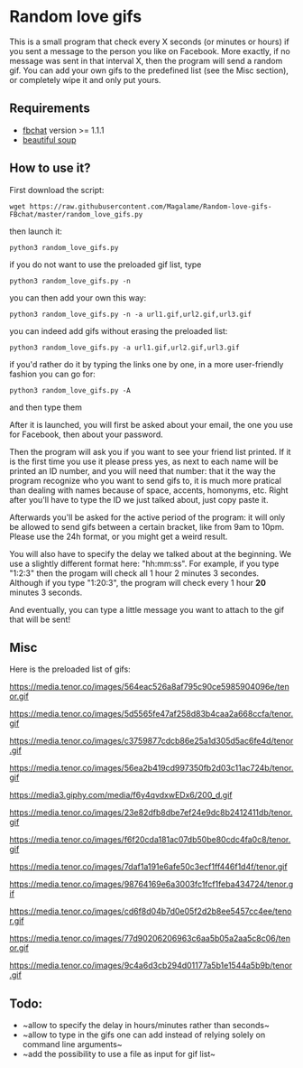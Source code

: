 # Random love gifs

This is a small program that check every X seconds (or minutes or hours) if you sent a message to the person you like on Facebook. 
More exactly, if no message was sent in that interval X, then the program will send a random gif. 
You can add your own gifs to the predefined list (see the Misc section), or completely wipe it and only put yours.

## Requirements

* [fbchat](https://fbchat.readthedocs.io/en/master/install.html) version >= 1.1.1
* [beautiful soup](https://www.crummy.com/software/BeautifulSoup/bs4/doc/#installing-beautiful-soup)

## How to use it?

First download the script:

`wget https://raw.githubusercontent.com/Magalame/Random-love-gifs-FBchat/master/random_love_gifs.py`

then launch it:

`python3 random_love_gifs.py`

if you do not want to use the preloaded gif list, type

`python3 random_love_gifs.py -n`

you can then add your own this way:

`python3 random_love_gifs.py -n -a url1.gif,url2.gif,url3.gif`

you can indeed add gifs without erasing the preloaded list:

`python3 random_love_gifs.py -a url1.gif,url2.gif,url3.gif`

if you'd rather do it by typing the links one by one, in a more user-friendly fashion you can go for:

`python3 random_love_gifs.py -A`

and then type them

After it is launched, you will first be asked about your email, the one you use for Facebook, then about your password. 

Then the program will ask you if you want to see your friend list printed. If it is the first time you use it please press yes, 
as next to each name will be printed an ID number, and you will need that number: that it the way the program recognize who you want to send gifs to, 
it is much more pratical than dealing with names because of space, accents, homonyms, etc.
Right after you'll have to type the ID we just talked about, just copy paste it. 

Afterwards you'll be asked for the active period of the program: it will only be allowed to send gifs between a certain bracket, like from 9am to 10pm. 
Please use the 24h format, or you might get a weird result.

You will also have to specify the delay we talked about at the beginning. We use a slightly different format here: "hh:mm:ss". For example, if you type "1:2:3" then the progam will check all 1 hour 2 minutes 3 secondes. Although if you type "1:20:3", the program will check every 1 hour **20** minutes 3 seconds. 

And eventually, you can type a little message you want to attach to the gif that will be sent!

## Misc

Here is the preloaded list of gifs:

https://media.tenor.co/images/564eac526a8af795c90ce5985904096e/tenor.gif

https://media.tenor.co/images/5d5565fe47af258d83b4caa2a668ccfa/tenor.gif

https://media.tenor.co/images/c3759877cdcb86e25a1d305d5ac6fe4d/tenor.gif

https://media.tenor.co/images/56ea2b419cd997350fb2d03c11ac724b/tenor.gif

https://media3.giphy.com/media/f6y4qvdxwEDx6/200_d.gif

https://media.tenor.co/images/23e82dfb8dbe7ef24e9dc8b2412411db/tenor.gif

https://media.tenor.co/images/f6f20cda181ac07db50be80cdc4fa0c8/tenor.gif

https://media.tenor.co/images/7daf1a191e6afe50c3ecf1ff446f1d4f/tenor.gif

https://media.tenor.co/images/98764169e6a3003fc1fcf1feba434724/tenor.gif

https://media.tenor.co/images/cd6f8d04b7d0e05f2d2b8ee5457cc4ee/tenor.gif

https://media.tenor.co/images/77d90206206963c6aa5b05a2aa5c8c06/tenor.gif

https://media.tenor.co/images/9c4a6d3cb294d01177a5b1e1544a5b9b/tenor.gif

## Todo:
* ~allow to specify the delay in hours/minutes rather than seconds~
* ~allow to type in the gifs one can add instead of relying solely on command line arguments~
* ~add the possibility to use a file as input for gif list~
